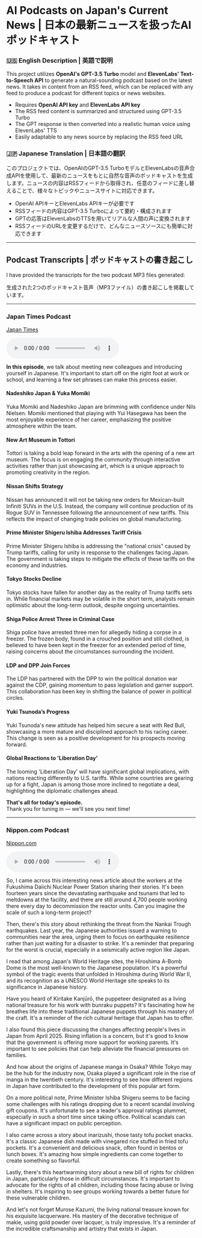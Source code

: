 # AI Podcasts on Japan's Current News | 日本の最新ニュースを扱ったAIポッドキャスト

### 🇺🇸 English Description | 英語で説明
This project utilizes **OpenAI's GPT-3.5 Turbo** model and **ElevenLabs' Text-to-Speech API** to generate a natural-sounding podcast based on the latest news. It takes in content from an RSS feed, which can be replaced with any feed to produce a podcast for different topics or news websites.

- Requires **OpenAI API key** and **ElevenLabs API key**
- The RSS feed content is summarized and structured using GPT-3.5 Turbo
- The GPT response is then converted into a realistic human voice using ElevenLabs' TTS
- Easily adaptable to any news source by replacing the RSS feed URL

### 🇯🇵 Japanese Translation | 日本語の翻訳
このプロジェクトでは、OpenAIのGPT-3.5 TurboモデルとElevenLabsの音声合成APIを使用して、最新のニュースをもとに自然な音声のポッドキャストを生成します。ニュースの内容はRSSフィードから取得され、任意のフィードに差し替えることで、様々なトピックやニュースサイトに対応できます。

- OpenAI APIキーとElevenLabs APIキーが必要です
- RSSフィードの内容はGPT-3.5 Turboによって要約・構成されます
- GPTの応答はElevenLabsのTTSを用いてリアルな人間の声に変換されます
- RSSフィードのURLを変更するだけで、どんなニュースソースにも簡単に対応できます

---

## Podcast Transcripts | ポッドキャストの書き起こし

I have provided the transcripts for the two podcast MP3 files generated:

生成された2つのポッドキャスト音声（MP3ファイル）の書き起こしを掲載しています。

---

### Japan Times Podcast  
[Japan Times](https://www.japantimes.co.jp/)

<audio controls>
  <source src="japantimespodcast.mp3" type="audio/mpeg">
</audio>

**In this episode**, we talk about meeting new colleagues and introducing yourself in Japanese. It's important to start off on the right foot at work or school, and learning a few set phrases can make this process easier.

#### Nadeshiko Japan & Yuka Momiki  
Yuka Momiki and Nadeshiko Japan are brimming with confidence under Nils Nielsen. Momiki mentioned that playing with Yui Hasegawa has been the most enjoyable experience of her career, emphasizing the positive atmosphere within the team.

#### New Art Museum in Tottori  
Tottori is taking a bold leap forward in the arts with the opening of a new art museum. The focus is on engaging the community through interactive activities rather than just showcasing art, which is a unique approach to promoting creativity in the region.

#### Nissan Shifts Strategy  
Nissan has announced it will not be taking new orders for Mexican-built Infiniti SUVs in the U.S. Instead, the company will continue production of its Rogue SUV in Tennessee following the announcement of new tariffs. This reflects the impact of changing trade policies on global manufacturing.

#### Prime Minister Shigeru Ishiba Addresses Tariff Crisis  
Prime Minister Shigeru Ishiba is addressing the "national crisis" caused by Trump tariffs, calling for unity in response to the challenges facing Japan. The government is taking steps to mitigate the effects of these tariffs on the economy and industries.

#### Tokyo Stocks Decline  
Tokyo stocks have fallen for another day as the reality of Trump tariffs sets in. While financial markets may be volatile in the short term, analysts remain optimistic about the long-term outlook, despite ongoing uncertainties.

#### Shiga Police Arrest Three in Criminal Case  
Shiga police have arrested three men for allegedly hiding a corpse in a freezer. The frozen body, found in a crouched position and still clothed, is believed to have been kept in the freezer for an extended period of time, raising concerns about the circumstances surrounding the incident.

#### LDP and DPP Join Forces  
The LDP has partnered with the DPP to win the political donation war against the CDP, gaining momentum to pass legislation and garner support. This collaboration has been key in shifting the balance of power in political circles.

#### Yuki Tsunoda’s Progress  
Yuki Tsunoda's new attitude has helped him secure a seat with Red Bull, showcasing a more mature and disciplined approach to his racing career. This change is seen as a positive development for his prospects moving forward.

#### Global Reactions to 'Liberation Day'  
The looming 'Liberation Day' will have significant global implications, with nations reacting differently to U.S. tariffs. While some countries are gearing up for a fight, Japan is among those more inclined to negotiate a deal, highlighting the diplomatic challenges ahead.

**That's all for today's episode.**  
Thank you for tuning in — we'll see you next time!

---

### Nippon.com Podcast  
[Nippon.com](https://www.nippon.com/en/)

<audio controls>
  <source src="nipponpodcast.mp3" type="audio/mpeg">
</audio>

So, I came across this interesting news article about the workers at the Fukushima Daiichi Nuclear Power Station sharing their stories. It's been fourteen years since the devastating earthquake and tsunami that led to meltdowns at the facility, and there are still around 4,700 people working there every day to decommission the reactor units. Can you imagine the scale of such a long-term project?

Then, there's this story about rethinking the threat from the Nankai Trough earthquakes. Last year, the Japanese authorities issued a warning to communities near the area, urging them to focus on earthquake resilience rather than just waiting for a disaster to strike. It's a reminder that preparing for the worst is crucial, especially in a seismically active region like Japan.

I read that among Japan's World Heritage sites, the Hiroshima A-Bomb Dome is the most well-known to the Japanese population. It's a powerful symbol of the tragic events that unfolded in Hiroshima during World War II, and its recognition as a UNESCO World Heritage site speaks to its significance in Japanese history.

Have you heard of Kiritake Kanjūrō, the puppeteer designated as a living national treasure for his work with bunraku puppets? It's fascinating how he breathes life into these traditional Japanese puppets through his mastery of the craft. It's a reminder of the rich cultural heritage that Japan has to offer.

I also found this piece discussing the changes affecting people's lives in Japan from April 2025. Rising inflation is a concern, but it's good to know that the government is offering more support for working parents. It's important to see policies that can help alleviate the financial pressures on families.

And how about the origins of Japanese manga in Osaka? While Tokyo may be the hub for the industry now, Osaka played a significant role in the rise of manga in the twentieth century. It's interesting to see how different regions in Japan have contributed to the development of this popular art form.

On a more political note, Prime Minister Ishiba Shigeru seems to be facing some challenges with his ratings dropping due to a recent scandal involving gift coupons. It's unfortunate to see a leader's approval ratings plummet, especially in such a short time since taking office. Political scandals can have a significant impact on public perception.

I also came across a story about inarizushi, those tasty tofu pocket snacks. It's a classic Japanese dish made with vinegared rice stuffed in fried tofu pockets. It's a convenient and delicious snack, often found in bentos or lunch boxes. It's amazing how simple ingredients can come together to create something so flavorful.

Lastly, there's this heartwarming story about a new bill of rights for children in Japan, particularly those in difficult circumstances. It's important to advocate for the rights of all children, including those facing abuse or living in shelters. It's inspiring to see groups working towards a better future for these vulnerable children.

And let's not forget Murose Kazumi, the living national treasure known for his exquisite lacquerware. His mastery of the decorative technique of makie, using gold powder over lacquer, is truly impressive. It's a reminder of the incredible craftsmanship and artistry that exists in Japan.
